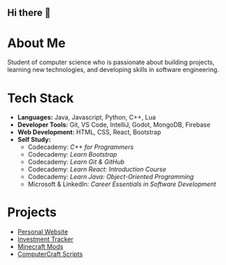 ## **Hi there 👋**

# **About Me**
Student of computer science who is passionate about building projects, learning new technologies, and developing skills in software engineering.

# Tech Stack
- **Languages:** Java, Javascript, Python, C++, Lua <br>
- **Developer Tools:** Git, VS Code, IntelliJ, Godot, MongoDB, Firebase <br>
- **Web Development:** HTML, CSS, React, Bootstrap <br>
- **Self Study:**
  - Codecademy: *C++ for Programmers*  
  - Codecademy: *Learn Bootstrap*  
  - Codecademy: *Learn Git & GitHub*  
  - Codecademy: *Learn React: Introduction Course*  
  - Codecademy: *Learn Java: Object-Oriented Programming*  
  - Microsoft & LinkedIn: *Career Essentials in Software Development*

# **Projects**
- [Personal Website](https://personal-website-chi-self-37.vercel.app/) <br>
- [Investment Tracker](https://github.com/Koganee/Python_Investment_Tracker) <br>
- [Minecraft Mods](https://www.curseforge.com/members/kogane/projects) <br>
- [ComputerCraft Scripts](https://github.com/Koganee/computercraft_scripts)
